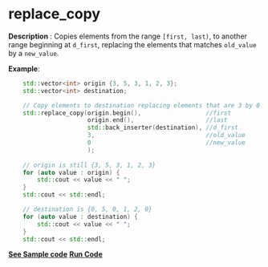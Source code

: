 # replace_copy

**Description** : Copies elements from the range `[first, last)`, to another range beginning at `d_first`, replacing the elements that matches `old_value` by a `new_value`.

**Example**:
```cpp
    std::vector<int> origin {3, 5, 3, 1, 2, 3};
    std::vector<int> destination;

    // Copy elements to destination replacing elements that are 3 by 0
    std::replace_copy(origin.begin(),                  //first
                      origin.end(),                    //last
                      std::back_inserter(destination), //d_first 
                      3,                               //old_value
                      0                                //new_value
                      );
    
    // origin is still {3, 5, 3, 1, 2, 3}
    for (auto value : origin) { 
        std::cout << value << " "; 
    }
    std::cout << std::endl;

    // destination is {0, 5, 0, 1, 2, 0}
    for (auto value : destination) { 
        std::cout << value << " "; 
    }
    std::cout << std::endl;
```
**[See Sample code](../snippets/algorithm/replace_copy.cpp)**
**[Run Code](https://rextester.com/VQNU37190)**